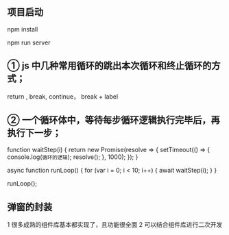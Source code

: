 ## 项目启动 
npm install

npm run server

## ①  js 中几种常用循环的跳出本次循环和终止循环的方式；
return , break, continue， break + label

## ② 一个循环体中，等待每步循环逻辑执行完毕后，再执行下一步；
function waitStep(i) {
  return new Promise(resolve => {
    setTimeout(() => {
      console.log(`循环的逻辑`); 
      resolve();
    }, 1000); 
  });
}

async function runLoop() {
  for (var i = 0; i < 10; i++) {
    await waitStep(i); 
  }
}

runLoop();

## 弹窗的封装
1 很多成熟的组件库基本都实现了，且功能很全面
2 可以结合组件库进行二次开发



